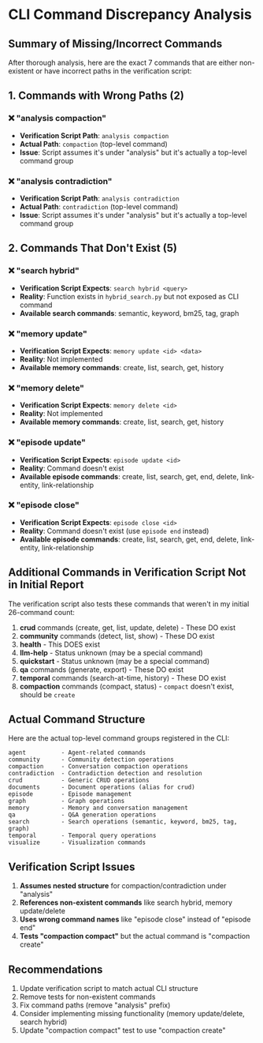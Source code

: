 # CLI Command Discrepancy Analysis

## Summary of Missing/Incorrect Commands

After thorough analysis, here are the exact 7 commands that are either non-existent or have incorrect paths in the verification script:

## 1. Commands with Wrong Paths (2)

### ❌ "analysis compaction" 
- **Verification Script Path**: `analysis compaction`
- **Actual Path**: `compaction` (top-level command)
- **Issue**: Script assumes it's under "analysis" but it's actually a top-level command group

### ❌ "analysis contradiction"
- **Verification Script Path**: `analysis contradiction`  
- **Actual Path**: `contradiction` (top-level command)
- **Issue**: Script assumes it's under "analysis" but it's actually a top-level command group

## 2. Commands That Don't Exist (5)

### ❌ "search hybrid"
- **Verification Script Expects**: `search hybrid <query>`
- **Reality**: Function exists in `hybrid_search.py` but not exposed as CLI command
- **Available search commands**: semantic, keyword, bm25, tag, graph

### ❌ "memory update"
- **Verification Script Expects**: `memory update <id> <data>`
- **Reality**: Not implemented
- **Available memory commands**: create, list, search, get, history

### ❌ "memory delete"
- **Verification Script Expects**: `memory delete <id>`
- **Reality**: Not implemented
- **Available memory commands**: create, list, search, get, history

### ❌ "episode update"
- **Verification Script Expects**: `episode update <id>`
- **Reality**: Command doesn't exist
- **Available episode commands**: create, list, search, get, end, delete, link-entity, link-relationship

### ❌ "episode close"
- **Verification Script Expects**: `episode close <id>`
- **Reality**: Command doesn't exist (use `episode end` instead)
- **Available episode commands**: create, list, search, get, end, delete, link-entity, link-relationship

## Additional Commands in Verification Script Not in Initial Report

The verification script also tests these commands that weren't in my initial 26-command count:

1. **crud** commands (create, get, list, update, delete) - These DO exist
2. **community** commands (detect, list, show) - These DO exist
3. **health** - This DOES exist
4. **llm-help** - Status unknown (may be a special command)
5. **quickstart** - Status unknown (may be a special command)
6. **qa** commands (generate, export) - These DO exist
7. **temporal** commands (search-at-time, history) - These DO exist
8. **compaction** commands (compact, status) - `compact` doesn't exist, should be `create`

## Actual Command Structure

Here are the actual top-level command groups registered in the CLI:

```
agent          - Agent-related commands
community      - Community detection operations
compaction     - Conversation compaction operations
contradiction  - Contradiction detection and resolution
crud           - Generic CRUD operations
documents      - Document operations (alias for crud)
episode        - Episode management
graph          - Graph operations
memory         - Memory and conversation management
qa             - Q&A generation operations
search         - Search operations (semantic, keyword, bm25, tag, graph)
temporal       - Temporal query operations
visualize      - Visualization commands
```

## Verification Script Issues

1. **Assumes nested structure** for compaction/contradiction under "analysis"
2. **References non-existent commands** like search hybrid, memory update/delete
3. **Uses wrong command names** like "episode close" instead of "episode end"
4. **Tests "compaction compact"** but the actual command is "compaction create"

## Recommendations

1. Update verification script to match actual CLI structure
2. Remove tests for non-existent commands
3. Fix command paths (remove "analysis" prefix)
4. Consider implementing missing functionality (memory update/delete, search hybrid)
5. Update "compaction compact" test to use "compaction create"